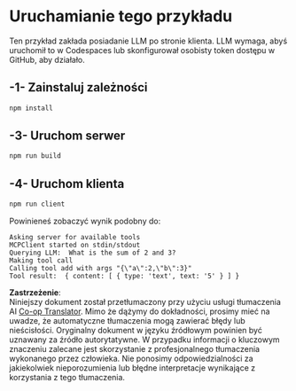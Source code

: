 <!--
CO_OP_TRANSLATOR_METADATA:
{
  "original_hash": "6d6315e03f591fb5a39be91da88585dc",
  "translation_date": "2025-07-13T19:19:45+00:00",
  "source_file": "03-GettingStarted/03-llm-client/solution/typescript/README.md",
  "language_code": "pl"
}
-->
# Uruchamianie tego przykładu

Ten przykład zakłada posiadanie LLM po stronie klienta. LLM wymaga, abyś uruchomił to w Codespaces lub skonfigurował osobisty token dostępu w GitHub, aby działało.

## -1- Zainstaluj zależności

```bash
npm install
```

## -3- Uruchom serwer

```bash
npm run build
```

## -4- Uruchom klienta

```sh
npm run client
```

Powinieneś zobaczyć wynik podobny do:

```text
Asking server for available tools
MCPClient started on stdin/stdout
Querying LLM:  What is the sum of 2 and 3?
Making tool call
Calling tool add with args "{\"a\":2,\"b\":3}"
Tool result:  { content: [ { type: 'text', text: '5' } ] }
```

**Zastrzeżenie**:  
Niniejszy dokument został przetłumaczony przy użyciu usługi tłumaczenia AI [Co-op Translator](https://github.com/Azure/co-op-translator). Mimo że dążymy do dokładności, prosimy mieć na uwadze, że automatyczne tłumaczenia mogą zawierać błędy lub nieścisłości. Oryginalny dokument w języku źródłowym powinien być uznawany za źródło autorytatywne. W przypadku informacji o kluczowym znaczeniu zalecane jest skorzystanie z profesjonalnego tłumaczenia wykonanego przez człowieka. Nie ponosimy odpowiedzialności za jakiekolwiek nieporozumienia lub błędne interpretacje wynikające z korzystania z tego tłumaczenia.